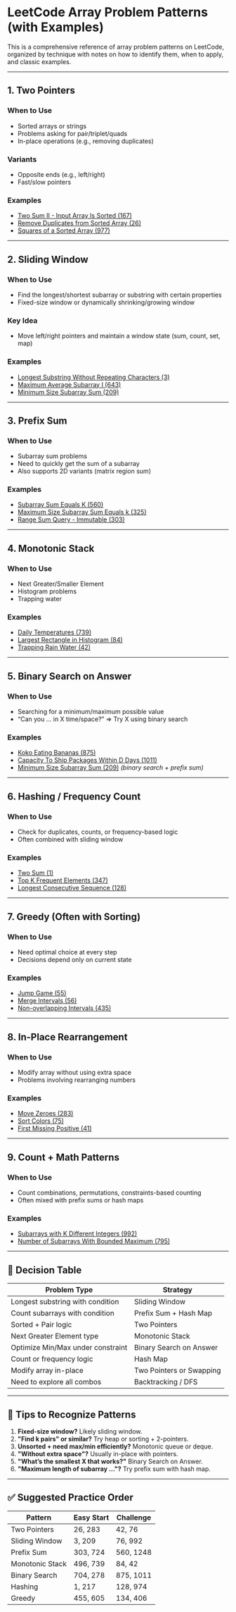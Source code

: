 # LeetCode Array Problem Patterns (with Examples)

This is a comprehensive reference of array problem patterns on LeetCode, organized by technique with notes on how to identify them, when to apply, and classic examples.

---

## 1. Two Pointers

### When to Use
- Sorted arrays or strings
- Problems asking for pair/triplet/quads
- In-place operations (e.g., removing duplicates)

### Variants
- Opposite ends (e.g., left/right)
- Fast/slow pointers

### Examples
- [Two Sum II - Input Array Is Sorted (167)](https://leetcode.com/problems/two-sum-ii-input-array-is-sorted/)
- [Remove Duplicates from Sorted Array (26)](https://leetcode.com/problems/remove-duplicates-from-sorted-array/)
- [Squares of a Sorted Array (977)](https://leetcode.com/problems/squares-of-a-sorted-array/)

---

## 2. Sliding Window

### When to Use
- Find the longest/shortest subarray or substring with certain properties
- Fixed-size window or dynamically shrinking/growing window

### Key Idea
- Move left/right pointers and maintain a window state (sum, count, set, map)

### Examples
- [Longest Substring Without Repeating Characters (3)](https://leetcode.com/problems/longest-substring-without-repeating-characters/)
- [Maximum Average Subarray I (643)](https://leetcode.com/problems/maximum-average-subarray-i/)
- [Minimum Size Subarray Sum (209)](https://leetcode.com/problems/minimum-size-subarray-sum/)

---

## 3. Prefix Sum

### When to Use
- Subarray sum problems
- Need to quickly get the sum of a subarray
- Also supports 2D variants (matrix region sum)

### Examples
- [Subarray Sum Equals K (560)](https://leetcode.com/problems/subarray-sum-equals-k/)
- [Maximum Size Subarray Sum Equals k (325)](https://leetcode.com/problems/maximum-size-subarray-sum-equals-k/)
- [Range Sum Query - Immutable (303)](https://leetcode.com/problems/range-sum-query-immutable/)

---

## 4. Monotonic Stack

### When to Use
- Next Greater/Smaller Element
- Histogram problems
- Trapping water

### Examples
- [Daily Temperatures (739)](https://leetcode.com/problems/daily-temperatures/)
- [Largest Rectangle in Histogram (84)](https://leetcode.com/problems/largest-rectangle-in-histogram/)
- [Trapping Rain Water (42)](https://leetcode.com/problems/trapping-rain-water/)

---

## 5. Binary Search on Answer

### When to Use
- Searching for a minimum/maximum possible value
- “Can you … in X time/space?” => Try X using binary search

### Examples
- [Koko Eating Bananas (875)](https://leetcode.com/problems/koko-eating-bananas/)
- [Capacity To Ship Packages Within D Days (1011)](https://leetcode.com/problems/capacity-to-ship-packages-within-d-days/)
- [Minimum Size Subarray Sum (209)](https://leetcode.com/problems/minimum-size-subarray-sum/) *(binary search + prefix sum)*

---

## 6. Hashing / Frequency Count

### When to Use
- Check for duplicates, counts, or frequency-based logic
- Often combined with sliding window

### Examples
- [Two Sum (1)](https://leetcode.com/problems/two-sum/)
- [Top K Frequent Elements (347)](https://leetcode.com/problems/top-k-frequent-elements/)
- [Longest Consecutive Sequence (128)](https://leetcode.com/problems/longest-consecutive-sequence/)

---

## 7. Greedy (Often with Sorting)

### When to Use
- Need optimal choice at every step
- Decisions depend only on current state

### Examples
- [Jump Game (55)](https://leetcode.com/problems/jump-game/)
- [Merge Intervals (56)](https://leetcode.com/problems/merge-intervals/)
- [Non-overlapping Intervals (435)](https://leetcode.com/problems/non-overlapping-intervals/)

---

## 8. In-Place Rearrangement

### When to Use
- Modify array without using extra space
- Problems involving rearranging numbers

### Examples
- [Move Zeroes (283)](https://leetcode.com/problems/move-zeroes/)
- [Sort Colors (75)](https://leetcode.com/problems/sort-colors/)
- [First Missing Positive (41)](https://leetcode.com/problems/first-missing-positive/)

---

## 9. Count + Math Patterns

### When to Use
- Count combinations, permutations, constraints-based counting
- Often mixed with prefix sums or hash maps

### Examples
- [Subarrays with K Different Integers (992)](https://leetcode.com/problems/subarrays-with-k-different-integers/)
- [Number of Subarrays With Bounded Maximum (795)](https://leetcode.com/problems/number-of-subarrays-with-bounded-maximum/)

---

## 📌 Decision Table

| Problem Type                         | Strategy                      |
|-------------------------------------|-------------------------------|
| Longest substring with condition    | Sliding Window                |
| Count subarrays with condition      | Prefix Sum + Hash Map         |
| Sorted + Pair logic                 | Two Pointers                  |
| Next Greater Element type           | Monotonic Stack               |
| Optimize Min/Max under constraint   | Binary Search on Answer       |
| Count or frequency logic            | Hash Map                      |
| Modify array in-place               | Two Pointers or Swapping      |
| Need to explore all combos          | Backtracking / DFS            |

---

## 🚀 Tips to Recognize Patterns

1. **Fixed-size window?** Likely sliding window.
2. **"Find k pairs" or similar?** Try heap or sorting + 2-pointers.
3. **Unsorted + need max/min efficiently?** Monotonic queue or deque.
4. **"Without extra space"?** Usually in-place with pointers.
5. **"What’s the smallest X that works?"** Binary Search on Answer.
6. **"Maximum length of subarray ..."?** Try prefix sum with hash map.

---

## ✅ Suggested Practice Order

| Pattern         | Easy Start | Challenge |
|----------------|------------|-----------|
| Two Pointers   | 26, 283    | 42, 76    |
| Sliding Window | 3, 209     | 76, 992   |
| Prefix Sum     | 303, 724   | 560, 1248 |
| Monotonic Stack| 496, 739   | 84, 42    |
| Binary Search  | 704, 278   | 875, 1011 |
| Hashing        | 1, 217     | 128, 974  |
| Greedy         | 455, 605   | 134, 406  |

